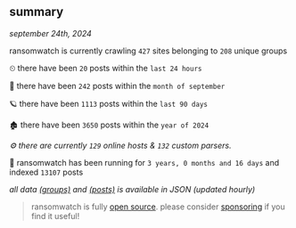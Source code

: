 
## summary
_september 24th, 2024_

ransomwatch is currently crawling `427` sites belonging to `208` unique groups

⏲ there have been `20` posts within the `last 24 hours`

🦈 there have been `242` posts within the `month of september`

🪐 there have been `1113` posts within the `last 90 days`

🏚 there have been `3650` posts within the `year of 2024`

_⚙️ there are currently `129` online hosts & `132` custom parsers._

🦕 ransomwatch has been running for `3 years, 0 months and 16 days` and indexed `13107` posts

_all data  [(groups)](http://ransomwhat.telemetry.ltd/groups) and [(posts)](http://ransomwhat.telemetry.ltd/posts) is available in JSON (updated hourly)_

> ransomwatch is fully [open source](https://github.com/joshhighet/ransomwatch#ransomwatch--). please consider [sponsoring](https://github.com/sponsors/joshhighet) if you find it useful!
